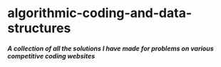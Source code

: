 # algorithmic-coding-and-data-structures
<h5>A collection of all the solutions I have made for problems on various competitive coding websites</h5>

